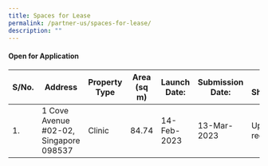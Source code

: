 ```yaml
---
title: Spaces for Lease
permalink: /partner-us/spaces-for-lease/
description: ""
---
```

#### **Open for Application**

| S/No. | Address | Property Type | Area (sq m) | Launch Date: | Submission Date: | Site Showround | Request for information |
| -------- | -------- | -------- | -------- | -------- | -------- | -------- | -------- |
| 1.  | 1 Cove Avenue #02-02, Singapore 098537 | Clinic  | 84.74 | 14-Feb-2023 | 13-Mar-2023 | Upon request  | [Register interest here](https://form.gov.sg/63edce4a2dc81a0011b87766 )    |

